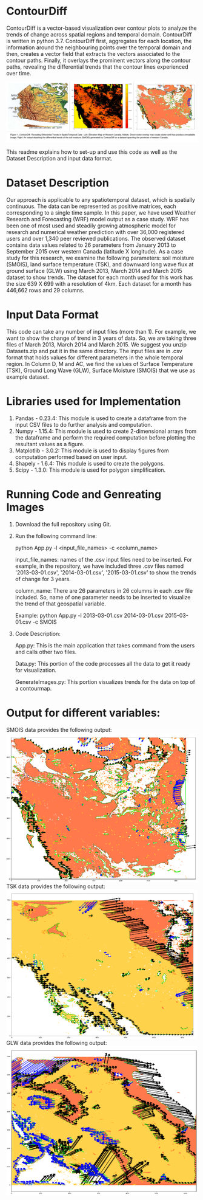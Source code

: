 # ContourDiff
ContourDiff is a vector-based visualization over contour plots to analyze the trends of change across spatial regions and temporal domain. ContourDiff is written in python 3.7. ContourDiff first, aggregates for each location, the information around the neighbouring points over the temporal domain and then, creates a vector field that extracts the vectors associated to the contour paths. Finally, it overlays the
prominent vectors along the contour paths, revealing the differential trends that the contour lines experienced over time. 

![](collage1.jpg)<!-- -->

This readme explains how to set-up and use this code as well as the Dataset Description and input data format.

# Dataset Description
Our approach is applicable to any spatiotemporal dataset, which is spatially continuous. The data can be represented as positive matrices, each corresponding to a single time sample.
In this paper, we have used Weather Research and Forecasting (WRF) model output as a case study. WRF has been one of most used and steadily growing atmospheric model for research and numerical weather prediction with over 36,000 registered users and over 1,340 peer reviewed publications. The observed dataset contains data values related to 26 parameters from January 2013 to September 2015 over western Canada (latitude X longitude). As a case study for this research, we examine the following parameters: soil moisture (SMOIS), land surface temperature (TSK), and downward long wave flux at ground surface (GLW) using March 2013, March 2014 and March 2015 dataset to show trends. The dataset for each month used for this work has the size 639 X 699 with a resolution of 4km. Each dataset for a month has 446,662 rows and 29 columns. 

# Input Data Format
This code can take any number of input files (more than 1). For example, we want to show the change of trend in 3 years of data. So, we are taking three files of March 2013, March 2014 and March 2015. We suggest you unzip Datasets.zip and put it in the same directory. The input files are in .csv format that holds values for different parameters in the whole temporal region. In Column D, M and AC, we find the values of Surface Temperature (TSK), Ground Long Wave (GLW), Surface Moisture (SMOIS) that we use as example dataset.

# Libraries used for Implementation
1. Pandas - 0.23.4: This module is used to create a dataframe from the input CSV files to do further analysis and computation.
2. Numpy - 1.15.4: This module is used to create 2-dimensional arrays from the dataframe and perform the required computation before       plotting the resultant values as a figure.
3. Matplotlib - 3.0.2: This module is used to display figures from computation performed based on user input.
4. Shapely - 1.6.4: This module is used to create the polygons.
5. Scipy - 1.3.0: This module is used for polygon simplification.

# Running Code and Genreating Images
1. Download the full repository using Git.
2. Run the following command line:

   python App.py -l <input_file_names> -c <column_name>
   
   input_file_names: names of the .csv input files need to be inserted. For example, in the repository, we have included three .csv        files named '2013-03-01.csv', '2014-03-01.csv', '2015-03-01.csv' to show the trends of change for 3 years. 
   
   column_name: There are 26 parameters in 26 columns in each .csv file included. So, name of one parameter needs to be inserted to        visualize the trend of that geospatial variable.
   
   Example: python App.py -l 2013-03-01.csv 2014-03-01.csv 2015-03-01.csv -c SMOIS
3. Code Description: 

   App.py: This is the main application that takes command from the users and calls other two files.
   
   Data.py: This portion of the code processes all the data to get it ready for visualization.
   
   GenerateImages.py: This portion visualizes trends for the data on top of a contourmap.

# Output for different variables:
SMOIS data provides the following output:
![](SMOIS.png)<!-- -->
TSK data provides the following output:
![](TSK.png)<!-- -->
GLW data provides the following output:
![](GLW.png)<!-- -->

